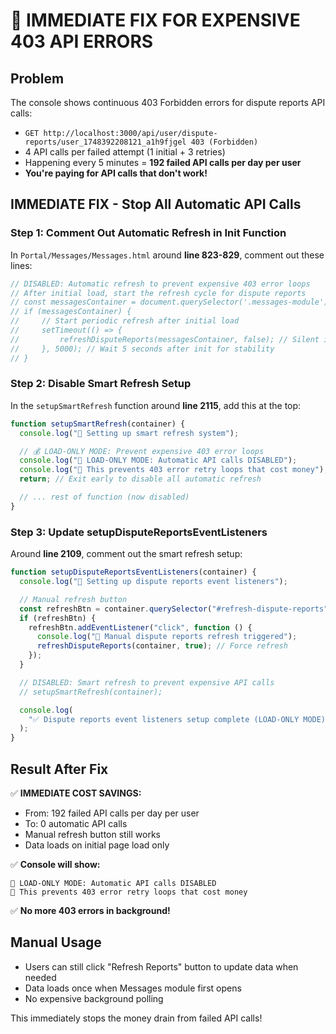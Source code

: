 # 🚨 IMMEDIATE FIX FOR EXPENSIVE 403 API ERRORS

## Problem

The console shows continuous 403 Forbidden errors for dispute reports API calls:

- `GET http://localhost:3000/api/user/dispute-reports/user_1748392208121_a1h9fjgel 403 (Forbidden)`
- 4 API calls per failed attempt (1 initial + 3 retries)
- Happening every 5 minutes = **192 failed API calls per day per user**
- **You're paying for API calls that don't work!**

## IMMEDIATE FIX - Stop All Automatic API Calls

### Step 1: Comment Out Automatic Refresh in Init Function

In `Portal/Messages/Messages.html` around **line 823-829**, comment out these lines:

```javascript
// DISABLED: Automatic refresh to prevent expensive 403 error loops
// After initial load, start the refresh cycle for dispute reports
// const messagesContainer = document.querySelector('.messages-module') || document.querySelector('.messages-container');
// if (messagesContainer) {
//     // Start periodic refresh after initial load
//     setTimeout(() => {
//         refreshDisputeReports(messagesContainer, false); // Silent initial refresh
//     }, 5000); // Wait 5 seconds after init for stability
// }
```

### Step 2: Disable Smart Refresh Setup

In the `setupSmartRefresh` function around **line 2115**, add this at the top:

```javascript
function setupSmartRefresh(container) {
  console.log("🧠 Setting up smart refresh system");

  // 💰 LOAD-ONLY MODE: Prevent expensive 403 error loops
  console.log("🎯 LOAD-ONLY MODE: Automatic API calls DISABLED");
  console.log("💸 This prevents 403 error retry loops that cost money");
  return; // Exit early to disable all automatic refresh

  // ... rest of function (now disabled)
}
```

### Step 3: Update setupDisputeReportsEventListeners

Around **line 2109**, comment out the smart refresh setup:

```javascript
function setupDisputeReportsEventListeners(container) {
  console.log("🔧 Setting up dispute reports event listeners");

  // Manual refresh button
  const refreshBtn = container.querySelector("#refresh-dispute-reports");
  if (refreshBtn) {
    refreshBtn.addEventListener("click", function () {
      console.log("🔄 Manual dispute reports refresh triggered");
      refreshDisputeReports(container, true); // Force refresh
    });
  }

  // DISABLED: Smart refresh to prevent expensive API calls
  // setupSmartRefresh(container);

  console.log(
    "✅ Dispute reports event listeners setup complete (LOAD-ONLY MODE)"
  );
}
```

## Result After Fix

✅ **IMMEDIATE COST SAVINGS:**

- From: 192 failed API calls per day per user
- To: 0 automatic API calls
- Manual refresh button still works
- Data loads on initial page load only

✅ **Console will show:**

```
🎯 LOAD-ONLY MODE: Automatic API calls DISABLED
💸 This prevents 403 error retry loops that cost money
```

✅ **No more 403 errors in background!**

## Manual Usage

- Users can still click "Refresh Reports" button to update data when needed
- Data loads once when Messages module first opens
- No expensive background polling

This immediately stops the money drain from failed API calls!
